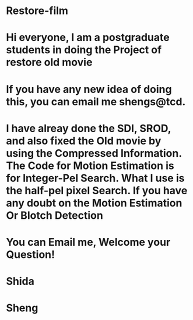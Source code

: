 # Restore-film
# Hi everyone, I am a postgraduate students in doing the Project of restore old movie 
# If you have any new idea of doing this, you can email me shengs@tcd.
# I have alreay done the SDI, SROD, and also fixed the Old movie by using the Compressed Information. The Code for Motion Estimation is for Integer-Pel Search. What I use is the half-pel pixel Search. If you have any doubt on the Motion Estimation Or Blotch Detection
# You can Email me, Welcome your Question!
# Shida
# Sheng
